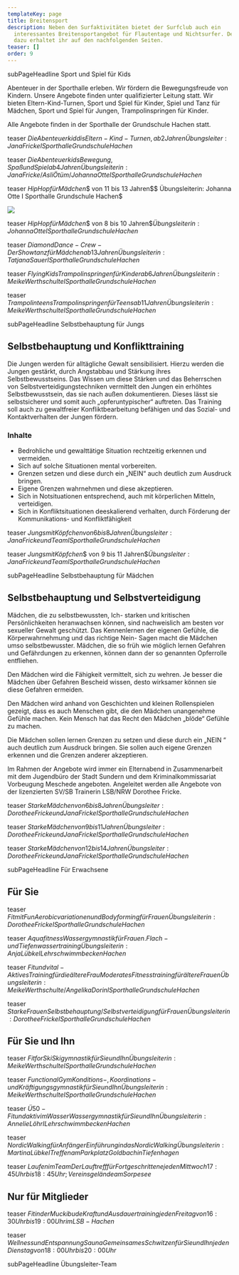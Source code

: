 ```yaml
---
templateKey: page
title: Breitensport
description: Neben den Surfaktivitäten bietet der Surfclub auch ein
  interessantes Breitensportangebot für Flautentage und Nichtsurfer. Details
  dazu erhaltet ihr auf den nachfolgenden Seiten.
teaser: []
order: 9
---
```

subPageHeadline Sport und Spiel für Kids

Abenteuer in der Sporthalle erleben. Wir fördern die Bewegungsfreude von Kindern. Unsere Angebote finden unter qualifizierter Leitung statt. Wir bieten Eltern-Kind-Turnen, Sport und Spiel für Kinder, Spiel und Tanz für Mädchen, Sport und Spiel für Jungen, Trampolinspringen für Kinder.

Alle Angebote finden in der Sporthalle der Grundschule Hachen statt.

teaser $Die Abenteuerkiddis$$Eltern-Kind-Turnen, ab 2 Jahren$$Übungsleiter: Jana Fricke I Sporthalle Grundschule Hachen$

teaser $Die Abenteuerkids$$Bewegung, Spaß und Spiel ab 4 Jahren$$Übungsleiterin: Jana Fricke / Asli Ötüm / Johanna Otte I Sporthalle Grundschule Hachen$

teaser $Hip Hop für Mädchen$$ von 11 bis 13 Jahren$$ Übungsleiterin: Johanna Otte I Sporthalle Grundschule Hachen$

![](/img/csm_03_windsurfer_andere_content_header_2545x1254_3_4f0319cc6b.jpg)

teaser $Hip Hop für Mädchen$$ von 8 bis 10 Jahren$$Übungsleiterin: Johanna Otte I Sporthalle Grundschule Hachen$

teaser $Diamond Dance-Crew - Der Showtanz für Mädchen$$ab 13 Jahren$$Übungsleiterin: Tatjana Sauer I Sporthalle Grundschule Hachen$

teaser $Flying Kids$$Trampolinspringen für Kinder ab 6 Jahren$$Übungsleiterin: Meike Werthschulte I Sporthalle Grundschule Hachen$

teaser $Trampolinteens$$Trampolinspringen für Teens ab 11 Jahren$$Übungsleiterin: Meike Werthschulte I Sporthalle Grundschule Hachen$

subPageHeadline Selbstbehauptung für Jungs

## Selbstbehauptung und Konflikttraining

Die Jungen werden für alltägliche Gewalt sensibilisiert. Hierzu werden die Jungen gestärkt, durch Angstabbau und Stärkung ihres Selbstbewusstseins. Das Wissen um diese Stärken und das Beherrschen von Selbstverteidigungstechniken vermittelt den Jungen ein erhöhtes Selbstbewusstsein, das sie nach außen dokumentieren. Dieses lässt sie selbstsicherer und somit auch „opferuntypischer“ auftreten. Das Training soll auch zu gewaltfreier Konfliktbearbeitung befähigen und das Sozial- und Kontaktverhalten der Jungen fördern.

### Inhalte

* Bedrohliche und gewalttätige Situation rechtzeitig erkennen und vermeiden.
* Sich auf solche Situationen mental vorbereiten.
* Grenzen setzen und diese durch ein „NEIN“ auch deutlich zum Ausdruck bringen.
* Eigene Grenzen wahrnehmen und diese akzeptieren.
* Sich in Notsituationen entsprechend, auch mit körperlichen Mitteln, verteidigen.
* Sich in Konfliktsituationen deeskalierend verhalten, durch Förderung der Kommunikations- und Konfliktfähigkeit

teaser $Jungs mit Köpfchen$$von 6 bis 8 Jahren$$Übungsleiter: Jana Fricke und Team I Sporthalle Grundschule Hachen$

teaser $Jungs mit Köpfchen$$ von 9 bis 11 Jahren$$Übungsleiter: Jana Fricke und Team I Sporthalle Grundschule Hachen$

subPageHeadline Selbstbehauptung für Mädchen

## Selbstbehauptung und Selbstverteidigung

Mädchen, die zu selbstbewussten, Ich- starken und kritischen Persönlichkeiten heranwachsen können, sind nachweislich am besten vor sexueller Gewalt geschützt. Das Kennenlernen der eigenen Gefühle, die Körperwahrnehmung und das richtige Nein- Sagen macht die Mädchen umso selbstbewusster. Mädchen, die so früh wie möglich lernen Gefahren und Gefährdungen zu erkennen, können dann der so genannten Opferrolle entfliehen.

Den Mädchen wird die Fähigkeit vermittelt, sich zu wehren. Je besser die Mädchen über Gefahren Bescheid wissen, desto wirksamer können sie diese Gefahren ermeiden.

Den Mädchen wird anhand von Geschichten und kleinen Rollenspielen gezeigt, dass es auch Menschen gibt, die den Mädchen unangenehme Gefühle machen. Kein Mensch hat das Recht den Mädchen „blöde“ Gefühle zu machen.

Die Mädchen sollen lernen Grenzen zu setzen und diese durch ein „NEIN “ auch deutlich zum Ausdruck bringen. Sie sollen auch eigene Grenzen erkennen und die Grenzen anderer akzeptieren.

Im Rahmen der Angebote wird immer ein Elternabend in Zusammenarbeit mit dem Jugendbüro der Stadt Sundern und dem Kriminalkommissariat Vorbeugung Meschede angeboten. Angeleitet werden alle Angebote von der lizenzierten SV/SB Trainerin LSB/NRW Dorothee Fricke.

teaser $Starke Mädchen$$von 6 bis 8 Jahren$$Übungsleiter: Dorothee Fricke und Jana Fricke I Sporthalle Grundschule Hachen$

teaser $Starke Mädchen$$von 9 bis 11 Jahren$$Übungsleiter: Dorothee Fricke und Jana Fricke I Sporthalle Grundschule Hachen$

teaser $Starke Mädchen$$von 12 bis 14 Jahren$$Übungsleiter: Dorothee Fricke und Jana Fricke I Sporthalle Grundschule Hachen$

subPageHeadline Für Erwachsene

## Für Sie

teaser $Fit mit Fun$$Aerobicvariationen und Bodyforming für Frauen$$Übungsleiterin: Dorothee Fricke I Sporthalle Grundschule Hachen$

teaser $Aquafitness$$Wassergymnastik für Frauen. Flach- und Tiefenwassertraining$$Übungsleiterin: Anja Lübke I Lehrschwimmbecken Hachen$

teaser $Fit und vital - Aktives Training für die ältere Frau$$Moderates Fitnesstraining für ältere Frauen$$Übungsleiterin: Meike Werthschulte / Angelika Dorin I Sporthalle Grundschule Hachen$

teaser $Starke Frauen$$Selbstbehauptung/Selbstverteidigung für Frauen$$Übungsleiterin: Dorothee Fricke I Sporthalle Grundschule Hachen$

## Für Sie und Ihn

teaser $Fit for Ski$$Skigymnastik für Sie und Ihn$$Übungsleiterin: Meike Werthschulte I Sporthalle Grundschule Hachen$

teaser $Functional Gym$$Konditions-, Koordinations- und Kräftigungsgymnastik für Sie und Ihn$$Übungsleiterin: Meike Werthschulte I Sporthalle Grundschule Hachen$

teaser $Ü50 - Fit und aktiv im Wasser$$Wassergymnastik für Sie und Ihn$$Übungsleiterin: Annelie Löhr I Lehrschwimmbecken Hachen$

teaser $Nordic Walking für Anfänger$$Einführung in das Nordic Walking$$Übungsleiterin: Martina Lübke I Treffen am Parkplatz Goldbach in Tiefenhagen$

teaser $Laufen im Team$$Der Lauftreff für Fortgeschrittene$$jeden Mittwoch 17:45 Uhr bis 18:45 Uhr; Vereinsgelände am Sorpesee$

## **Nur für Mitglieder**

teaser $Fit in der Muckibude$$Kraft und Ausdauertraining$$jeden Freitag von 16:30 Uhr bis 19:00 Uhr im LSB-Hachen$

teaser $Wellness und Entspannung Sauna$$Gemeinsames Schwitzen für Sie und Ihn$$jeden Dienstag von 18:00 Uhr bis 20:00 Uhr$

subPageHeadline Übungsleiter-Team

![]()